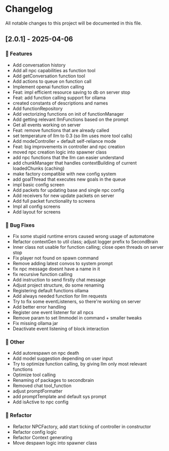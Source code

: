# Changelog

All notable changes to this project will be documented in this file.

## [2.0.1] - 2025-04-06

### 🚀 Features

- Add conversation history
- Add all npc capabilities as function tool
- Add getConversation function tool
- Add actions to queue on function call
- Implement openai function calling
- Feat: impl efficient resource saving to db on server stop
- Feat: add function calling support for ollama
- created constants of descriptions and names
- Add functionRepository
- Add vectorizing functions on init of functionManager
- Add getting relevant llmFunctions based on the prompt
- Get all events working on server
- Feat: remove functions that are already called
- set temperature of llm to 0.3 (so llm uses more tool calls)
- Add modeController + default self-reliance mode
- Feat: big improvements in controller and npc creation
- moved npc creation logic into spawner class
- add npc functions that the llm can easier understand
- add chunkManager that handles contextBuilding of current loadedChunks (caching)
- make factory compatible with new config system
- add goalThread that executes new goals in the queue
- impl basic config screen
- Add packets for updating base and single npc config
- Add receivers for new update packets on server
- Add full packet functionality to screens
- Impl all config screens
- Add layout for screens

### 🐛 Bug Fixes

- Fix some stupid runtime errors caused wrong usage of automatone
- Refactor contextGen to util class; adjust logger prefix to SecondBrain
- Inner class not usable for function calling; close open threads on server stop
- Fix player not found on spawn command
- Remove adding latest convos to system prompt
- fix npc message doesnt have a name in it
- fix recursive function calling
- Add instruction to send firstly chat message
- Adjust project structure, do some renaming
- Registering default functions ollama
- Add always needed function for llm requests
- Try to fix some eventListeners, so there're working on server
- Add better error handling
- Register one event listener for all npcs
- Remove param to set llmmodel in command + smaller tweaks
- Fix missing ollama jar
- Deactivate event listening of block interaction

### 💼 Other

- Add autorespawn on npc death
- Add model suggestion depending on user input
- Try to optimize function calling, by giving llm only most relevant functions
- Optimize tool calling
- Renaming of packages to secondbrain
- Removed chat tool_function
- adjust promptFormatter
- add promptTemplate and default sys prompt
- Add isActive to npc config


### 🚜 Refactor

- Refactor NPCFactory, add start ticking of controller in constructor
- Refactor config logic
- Refactor Context generating
- Move despawn logic into spawner class

